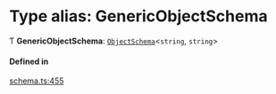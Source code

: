 # Type alias: GenericObjectSchema

Ƭ **GenericObjectSchema**: [`ObjectSchema`](../interfaces/ObjectSchema.md)<`string`, `string`\>

#### Defined in

[schema.ts:455](https://github.com/coda/packs-sdk/blob/main/schema.ts#L455)
